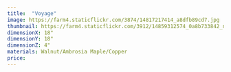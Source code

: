 ```yaml
---
title:  "Voyage"
image: https://farm4.staticflickr.com/3874/14817217414_a8dfb89cd7.jpg
thumbnail: https://farm4.staticflickr.com/3912/14859312574_0a8b733842_n.jpg
dimensionX: 18"
dimensionY: 18"
dimensionZ: 4"
materials: Walnut/Ambrosia Maple/Copper
price:
---
```

